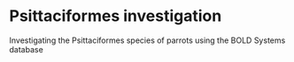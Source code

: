 # Psittaciformes investigation
Investigating the Psittaciformes species of parrots using the BOLD Systems database
